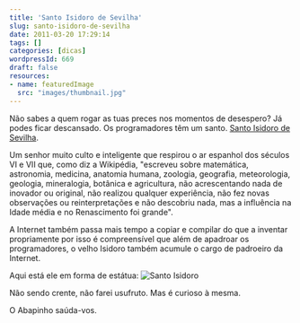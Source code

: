 ```yaml
---
title: 'Santo Isidoro de Sevilha'
slug: santo-isidoro-de-sevilha
date: 2011-03-20 17:29:14
tags: []
categories: [dicas]
wordpressId: 669
draft: false
resources:
- name: featuredImage
  src: "images/thumbnail.jpg"
---
```

Não sabes a quem rogar as tuas preces nos momentos de desespero? Já podes ficar descansado. Os programadores têm um santo. [Santo Isidoro de Sevilha][1].

Um senhor muito culto e inteligente que respirou o ar espanhol dos séculos VI e VII que, como diz a Wikipédia, "escreveu sobre matemática, astronomia, medicina, anatomia humana, zoologia, geografia, meteorologia, geologia, mineralogia, botânica e agricultura, não acrescentando nada de inovador ou original, não realizou qualquer experiência, não fez novas observações ou reinterpretações e não descobriu nada, mas a influência na Idade média e no Renascimento foi grande".

A Internet também passa mais tempo a copiar e compilar do que a inventar propriamente por isso é compreensível que além de apadroar os programadores, o velho Isidoro também acumule o cargo de padroeiro da Internet.

Aqui está ele em forma de estátua:
![][2]

Não sendo crente, não farei usufruto. Mas é curioso à mesma.

O Abapinho saúda-vos.

   [1]: http://pt.wikipedia.org/wiki/Isidoro_de_Sevilha
   [2]: images/santo_isidoro2.png (Santo Isidoro)
